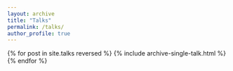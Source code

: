 ```yaml
---
layout: archive
title: "Talks"
permalink: /talks/
author_profile: true
---
```


{% for post in site.talks reversed %}
  {% include archive-single-talk.html %}
{% endfor %}
